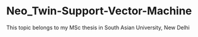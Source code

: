 # Neo_Twin-Support-Vector-Machine
This topic belongs to my MSc thesis in South Asian University, New Delhi
